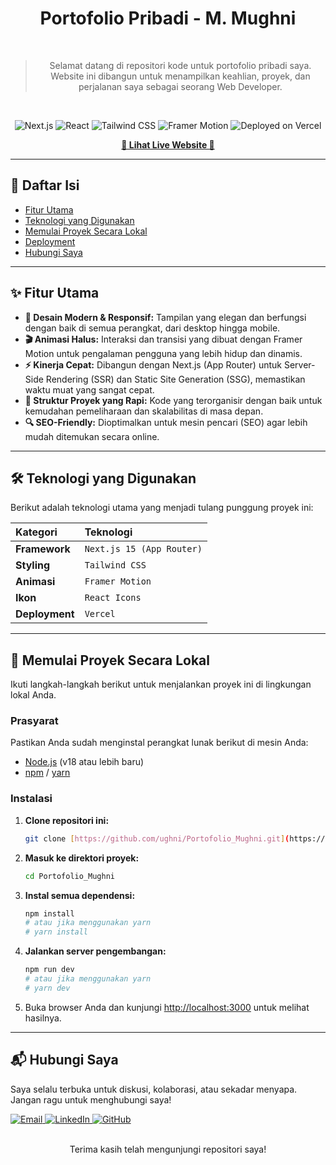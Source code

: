 <div align="center">

# **Portofolio Pribadi - M. Mughni**

<br>

> Selamat datang di repositori kode untuk portofolio pribadi saya. <br> Website ini dibangun untuk menampilkan keahlian, proyek, dan perjalanan saya sebagai seorang Web Developer.

<br>

<p>
  <img src="https://img.shields.io/badge/Next.js-14.2-black?style=for-the-badge&logo=nextdotjs" alt="Next.js">
  <img src="https://img.shields.io/badge/React-18-blue?style=for-the-badge&logo=react" alt="React">
  <img src="https://img.shields.io/badge/Tailwind_CSS-3.4-38B2AC?style=for-the-badge&logo=tailwind-css&logoColor=white" alt="Tailwind CSS">
  <img src="https://img.shields.io/badge/Framer_Motion-11-purple?style=for-the-badge&logo=framer" alt="Framer Motion">
  <img src="https://img.shields.io/badge/Deployment-Vercel-black?style=for-the-badge&logo=vercel" alt="Deployed on Vercel">
</p>

[**🔗 Lihat Live Website 🔗**](https://link-ke-live-demo-anda.com) </div>

---

## 📜 Daftar Isi
* [Fitur Utama](#-fitur-utama)
* [Teknologi yang Digunakan](#️-teknologi-yang-digunakan)
* [Memulai Proyek Secara Lokal](#-memulai-proyek-secara-lokal)
* [Deployment](#-deployment)
* [Hubungi Saya](#-hubungi-saya)

---

## ✨ Fitur Utama

* **🎨 Desain Modern & Responsif:** Tampilan yang elegan dan berfungsi dengan baik di semua perangkat, dari desktop hingga mobile.
* **🎬 Animasi Halus:** Interaksi dan transisi yang dibuat dengan Framer Motion untuk pengalaman pengguna yang lebih hidup dan dinamis.
* **⚡ Kinerja Cepat:** Dibangun dengan Next.js (App Router) untuk Server-Side Rendering (SSR) dan Static Site Generation (SSG), memastikan waktu muat yang sangat cepat.
* **📂 Struktur Proyek yang Rapi:** Kode yang terorganisir dengan baik untuk kemudahan pemeliharaan dan skalabilitas di masa depan.
* **🔍 SEO-Friendly:** Dioptimalkan untuk mesin pencari (SEO) agar lebih mudah ditemukan secara online.

---

## 🛠️ Teknologi yang Digunakan
Berikut adalah teknologi utama yang menjadi tulang punggung proyek ini:

| Kategori | Teknologi |
| :--- | :--- |
| **Framework** | `Next.js 15 (App Router)` |
| **Styling** | `Tailwind CSS` |
| **Animasi** | `Framer Motion` |
| **Ikon** | `React Icons` |
| **Deployment** | `Vercel` |

---

## 🚀 Memulai Proyek Secara Lokal
Ikuti langkah-langkah berikut untuk menjalankan proyek ini di lingkungan lokal Anda.

### **Prasyarat**
Pastikan Anda sudah menginstal perangkat lunak berikut di mesin Anda:
* [Node.js](https://nodejs.org/en/) (v18 atau lebih baru)
* [npm](https://www.npmjs.com/) / [yarn](https://yarnpkg.com/)

### **Instalasi**

1.  **Clone repositori ini:**
    ```bash
    git clone [https://github.com/ughni/Portofolio_Mughni.git](https://github.com/ughni/Portofolio_Mughni.git)
    ```

2.  **Masuk ke direktori proyek:**
    ```bash
    cd Portofolio_Mughni
    ```

3.  **Instal semua dependensi:**
    ```bash
    npm install
    # atau jika menggunakan yarn
    # yarn install
    ```

4.  **Jalankan server pengembangan:**
    ```bash
    npm run dev
    # atau jika menggunakan yarn
    # yarn dev
    ```

5.  Buka browser Anda dan kunjungi [http://localhost:3000](http://localhost:3000) untuk melihat hasilnya.

---

## 📬 Hubungi Saya
Saya selalu terbuka untuk diskusi, kolaborasi, atau sekadar menyapa. Jangan ragu untuk menghubungi saya!

<p align="left">
  <a href="mailto:faan8428@Gmail.com" target="_blank">
    <img src="https://img.shields.io/badge/Email-D14836?style=for-the-badge&logo=gmail&logoColor=white" alt="Email">
  </a>
  <a href="https://linkedin.com/in/m-mughni" target="_blank">
    <img src="https://img.shields.io/badge/LinkedIn-0077B5?style=for-the-badge&logo=linkedin&logoColor=white" alt="LinkedIn">
  </a>
  <a href="https://github.com/ughni" target="_blank">
    <img src="https://img.shields.io/badge/GitHub-181717?style=for-the-badge&logo=github&logoColor=white" alt="GitHub">
  </a>
</p>

<br>
<div align="center">
  Terima kasih telah mengunjungi repositori saya!
</div>